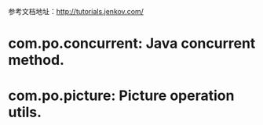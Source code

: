 参考文档地址：http://tutorials.jenkov.com/

# com.po.concurrent: Java concurrent method.
# com.po.picture: Picture operation utils. 
